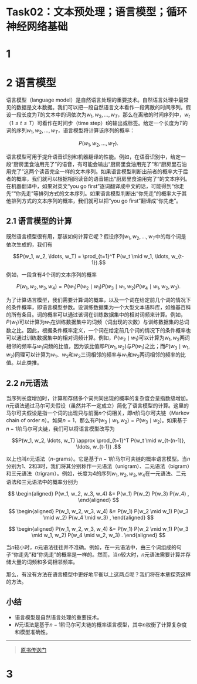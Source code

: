 Task02：文本预处理；语言模型；循环神经网络基础
===========================================


# 1 


# 2 语言模型

语言模型（language model）是自然语言处理的重要技术。自然语言处理中最常见的数据是文本数据。我们可以把一段自然语言文本看作一段离散的时间序列。假设一段长度为$T$的文本中的词依次为$w_1, w_2, \ldots, w_T$，那么在离散的时间序列中，$w_t$（$1 \leq t \leq T$）可看作在时间步（time step）$t$的输出或标签。给定一个长度为$T$的词的序列$w_1, w_2, \ldots, w_T$，语言模型将计算该序列的概率：

$$P(w_1, w_2, \ldots, w_T).$$


语言模型可用于提升语音识别和机器翻译的性能。例如，在语音识别中，给定一段“厨房里食油用完了”的语音，有可能会输出“厨房里食油用完了”和“厨房里石油用完了”这两个读音完全一样的文本序列。如果语言模型判断出前者的概率大于后者的概率，我们就可以根据相同读音的语音输出“厨房里食油用完了”的文本序列。在机器翻译中，如果对英文“you go first”逐词翻译成中文的话，可能得到“你走先”“你先走”等排列方式的文本序列。如果语言模型判断出“你先走”的概率大于其他排列方式的文本序列的概率，我们就可以把“you go first”翻译成“你先走”。


## 2.1 语言模型的计算


既然语言模型很有用，那该如何计算它呢？假设序列$w_1, w_2, \ldots, w_T$中的每个词是依次生成的，我们有

$$P(w_1, w_2, \ldots, w_T) = \prod_{t=1}^T P(w_t \mid w_1, \ldots, w_{t-1}).$$

例如，一段含有4个词的文本序列的概率

$$P(w_1, w_2, w_3, w_4) =  P(w_1) P(w_2 \mid w_1) P(w_3 \mid w_1, w_2) P(w_4 \mid w_1, w_2, w_3).$$

为了计算语言模型，我们需要计算词的概率，以及一个词在给定前几个词的情况下的条件概率，即语言模型参数。设训练数据集为一个大型文本语料库，如维基百科的所有条目。词的概率可以通过该词在训练数据集中的相对词频来计算。例如，$P(w_1)$可以计算为$w_1$在训练数据集中的词频（词出现的次数）与训练数据集的总词数之比。因此，根据条件概率定义，一个词在给定前几个词的情况下的条件概率也可以通过训练数据集中的相对词频计算。例如，$P(w_2 \mid w_1)$可以计算为$w_1, w_2$两词相邻的频率与$w_1$词频的比值，因为该比值即$P(w_1, w_2)$与$P(w_1)$之比；而$P(w_3 \mid w_1, w_2)$同理可以计算为$w_1$、$w_2$和$w_3$三词相邻的频率与$w_1$和$w_2$两词相邻的频率的比值。以此类推。


## 2.2 $n$元语法

当序列长度增加时，计算和存储多个词共同出现的概率的复杂度会呈指数级增加。$n$元语法通过马尔可夫假设（虽然并不一定成立）简化了语言模型的计算。这里的马尔可夫假设是指一个词的出现只与前面$n$个词相关，即$n$阶马尔可夫链（Markov chain of order $n$）。如果$n=1$，那么有$P(w_3 \mid w_1, w_2) = P(w_3 \mid w_2)$。如果基于$n-1$阶马尔可夫链，我们可以将语言模型改写为

$$P(w_1, w_2, \ldots, w_T) \approx \prod_{t=1}^T P(w_t \mid w_{t-(n-1)}, \ldots, w_{t-1}) .$$


以上也叫$n$元语法（$n$-grams）。它是基于$n - 1$阶马尔可夫链的概率语言模型。当$n$分别为1、2和3时，我们将其分别称作一元语法（unigram）、二元语法（bigram）和三元语法（trigram）。例如，长度为4的序列$w_1, w_2, w_3, w_4$在一元语法、二元语法和三元语法中的概率分别为

$$
\begin{aligned}
P(w_1, w_2, w_3, w_4) &=  P(w_1) P(w_2) P(w_3) P(w_4) ,
\end{aligned}
$$

$$
\begin{aligned}
P(w_1, w_2, w_3, w_4) &=  P(w_1) P(w_2 \mid w_1) P(w_3 \mid w_2) P(w_4 \mid w_3) ,
\end{aligned}
$$

$$
\begin{aligned}
P(w_1, w_2, w_3, w_4) &=  P(w_1) P(w_2 \mid w_1) P(w_3 \mid w_1, w_2) P(w_4 \mid w_2, w_3) .
\end{aligned}
$$

当$n$较小时，$n$元语法往往并不准确。例如，在一元语法中，由三个词组成的句子“你走先”和“你先走”的概率是一样的。然而，当$n$较大时，$n$元语法需要计算并存储大量的词频和多词相邻频率。

那么，有没有方法在语言模型中更好地平衡以上这两点呢？我们将在本章探究这样的方法。

## 小结

* 语言模型是自然语言处理的重要技术。
* $N$元语法是基于$n-1$阶马尔可夫链的概率语言模型，其中$n$权衡了计算复杂度和模型准确性。

-----------
> [原书传送门](https://zh.d2l.ai/chapter_recurrent-neural-networks/lang-model.html)


# 3 
